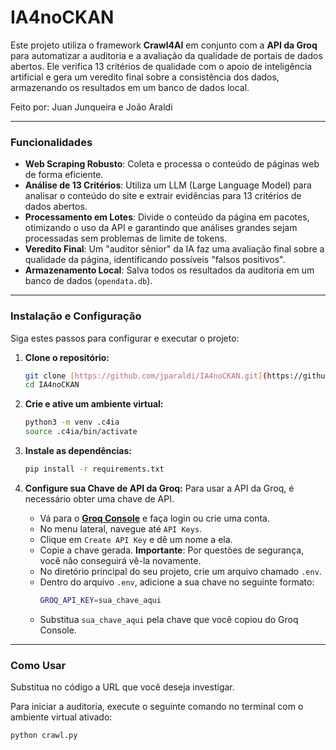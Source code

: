 # IA4noCKAN

Este projeto utiliza o framework **Crawl4AI** em conjunto com a **API da Groq** para automatizar a auditoria e a avaliação da qualidade de portais de dados abertos. Ele verifica 13 critérios de qualidade com o apoio de inteligência artificial e gera um veredito final sobre a consistência dos dados, armazenando os resultados em um banco de dados local.

Feito por: Juan Junqueira e João Araldi

---

### Funcionalidades

* **Web Scraping Robusto**: Coleta e processa o conteúdo de páginas web de forma eficiente.
* **Análise de 13 Critérios**: Utiliza um LLM (Large Language Model) para analisar o conteúdo do site e extrair evidências para 13 critérios de dados abertos.
* **Processamento em Lotes**: Divide o conteúdo da página em pacotes, otimizando o uso da API e garantindo que análises grandes sejam processadas sem problemas de limite de tokens.
* **Veredito Final**: Um "auditor sênior" da IA faz uma avaliação final sobre a qualidade da página, identificando possíveis "falsos positivos".
* **Armazenamento Local**: Salva todos os resultados da auditoria em um banco de dados (`opendata.db`).

---

### Instalação e Configuração

Siga estes passos para configurar e executar o projeto:

1.  **Clone o repositório:**
    ```bash
    git clone [https://github.com/jparaldi/IA4noCKAN.git](https://github.com/jparaldi/IA4noCKAN.git)
    cd IA4noCKAN
    ```

2.  **Crie e ative um ambiente virtual:**
    ```bash
    python3 -m venv .c4ia
    source .c4ia/bin/activate
    ```

3.  **Instale as dependências:**
    ```bash
    pip install -r requirements.txt
    ```

4.  **Configure sua Chave de API da Groq:**
    Para usar a API da Groq, é necessário obter uma chave de API.
    * Vá para o **[Groq Console](https://console.groq.com/)** e faça login ou crie uma conta.
    * No menu lateral, navegue até `API Keys`.
    * Clique em `Create API Key` e dê um nome a ela.
    * Copie a chave gerada. **Importante**: Por questões de segurança, você não conseguirá vê-la novamente.
    * No diretório principal do seu projeto, crie um arquivo chamado `.env`.
    * Dentro do arquivo `.env`, adicione a sua chave no seguinte formato:
        ```bash
        GROQ_API_KEY=sua_chave_aqui
        ```
    * Substitua `sua_chave_aqui` pela chave que você copiou do Groq Console.

---

### Como Usar

Substitua no código a URL que você deseja investigar.

Para iniciar a auditoria, execute o seguinte comando no terminal com o ambiente virtual ativado:

```bash
python crawl.py
